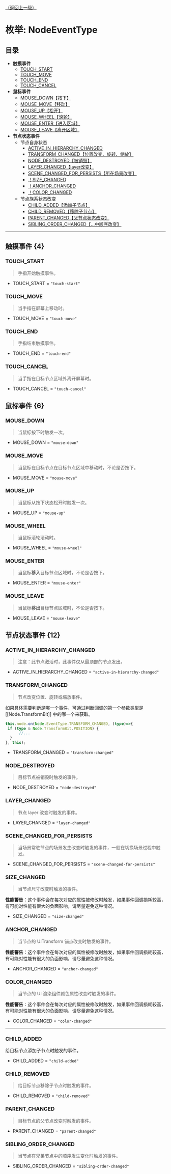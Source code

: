 [（返回上一级）](https://github.com/Stone-roar/blogs/blob/main/Cocos%20creator%20%E5%AD%A6%E4%B9%A0%E7%AC%94%E8%AE%B0/api/Modules:%20scene-graph/class/Node.md "类：Node")  
# 枚举: NodeEventType
## 目录
* **触摸事件**
    * [TOUCH_START](#TOUCH_START)
    * [TOUCH_MOVE](#TOUCH_MOVE)
    * [TOUCH_END](#TOUCH_END)
    * [TOUCH_CANCEL](#TOUCH_CANCEL)
* **鼠标事件**
    * [MOUSE_DOWN【按下】](#MOUSE_DOWN)
    * [MOUSE_MOVE【移动】](#MOUSE_MOVE)
    * [MOUSE_UP【松开】](#MOUSE_UP)
    * [MOUSE_WHEEL【滚轮】](#MOUSE_WHEEL)
    * [MOUSE_ENTER【进入区域】](#MOUSE_ENTER)
    * [MOUSE_LEAVE【离开区域】](#MOUSE_LEAVE)
* **节点状态事件**
    * 节点自身状态
        * [ACTIVE_IN_HIERARCHY_CHANGED](#ACTIVE_IN_HIERARCHY_CHANGED)
        * [TRANSFORM_CHANGED【位置改变、旋转、缩放】](#TRANSFORM_CHANGED)
        * [NODE_DESTROYED【被销毁】](#NODE_DESTROYED)
        * [LAYER_CHANGED【layer改变】](#LAYER_CHANGED)
        * [SCENE_CHANGED_FOR_PERSISTS【所在场景改变】](#)
        * [！SIZE_CHANGED](#SIZE_CHANGED)
        * [！ANCHOR_CHANGED](#ANCHOR_CHANGED)
        * [！COLOR_CHANGED](#COLOR_CHANGED)
    * 节点族系状态改变
        * [CHILD_ADDED【添加子节点】](#CHILD_ADDED)
        * [CHILD_REMOVED【移除子节点】](#CHILD_REMOVED)
        * [PARENT_CHANGED【父节点状态改变】](#PARENT_CHANGED)
        * [SIBLING_ORDER_CHANGED【…中顺序改变】](#SIBLING_ORDER_CHANGED)




---
## 触摸事件 {4}
### TOUCH_START
> 手指开始触摸事件。

- TOUCH_START = `"touch-start"`

### TOUCH_MOVE
> 当手指在屏幕上移动时。

- TOUCH_MOVE = `"touch-move"`

### TOUCH_END
> 手指结束触摸事件。

- TOUCH_END = `"touch-end"`

### TOUCH_CANCEL
> 当手指在目标节点区域外离开屏幕时。

- TOUCH_CANCEL = `"touch-cancel"`

## 鼠标事件 {6}

### MOUSE_DOWN
> 当鼠标按下时触发一次。

- MOUSE_DOWN = `"mouse-down"`

### MOUSE_MOVE
> 当鼠标在目标节点在目标节点区域中移动时，不论是否按下。

- MOUSE_MOVE = `"mouse-move"`

### MOUSE_UP
> 当鼠标从按下状态松开时触发一次。

- MOUSE_UP = `"mouse-up"`

### MOUSE_WHEEL
> 当鼠标滚轮滚动时。

- MOUSE_WHEEL = `"mouse-wheel"`

### MOUSE_ENTER
> 当鼠标**移入**目标节点区域时，不论是否按下。

- MOUSE_ENTER = `"mouse-enter"`

### MOUSE_LEAVE
> 当鼠标**移出**目标节点区域时，不论是否按下。

- MOUSE_LEAVE = `"mouse-leave"`

## 节点状态事件 {12}
### ACTIVE_IN_HIERARCHY_CHANGED
> 注意：此节点激活时，此事件仅从最顶部的节点发出。

- ACTIVE_IN_HIERARCHY_CHANGED = `"active-in-hierarchy-changed"`

### TRANSFORM_CHANGED
> 节点改变位置、旋转或缩放事件。

如果具体需要判断是哪一个事件，可通过判断回调的第一个参数类型是 [[Node.TransformBit]] 中的哪一个来获取。

```typescript
this.node.on(Node.EventType.TRANSFORM_CHANGED, (type)=>{
 if (type & Node.TransformBit.POSITION) {
      //...
  }
}, this);
```
- TRANSFORM_CHANGED = `"transform-changed"`

### NODE_DESTROYED
> 目标节点被销毁时触发的事件。

- NODE_DESTROYED = `"node-destroyed"`

### LAYER_CHANGED
> 节点 layer 改变时触发的事件。

- LAYER_CHANGED = `"layer-changed"`

### SCENE_CHANGED_FOR_PERSISTS
> 当场景常驻节点的场景发生改变时触发的事件，一般在切换场景过程中触发。

- SCENE_CHANGED_FOR_PERSISTS = `"scene-changed-for-persists"`

### SIZE_CHANGED
> 当节点尺寸改变时触发的事件。

**性能警告**：这个事件会在每次对应的属性被修改时触发，如果事件回调损耗较高，有可能对性能有很大的负面影响，请尽量避免这种情况。

- SIZE_CHANGED = `"size-changed"`

### ANCHOR_CHANGED
> 当节点的 UITransform 锚点改变时触发的事件。

**性能警告**：这个事件会在每次对应的属性被修改时触发，如果事件回调损耗较高，有可能对性能有很大的负面影响，请尽量避免这种情况。

- ANCHOR_CHANGED = `"anchor-changed"`

### COLOR_CHANGED
> 当节点的 UI 渲染组件颜色属性改变时触发的事件。

**性能警告**：这个事件会在每次对应的属性被修改时触发，如果事件回调损耗较高，有可能对性能有很大的负面影响，请尽量避免这种情况。

- COLOR_CHANGED = `"color-changed"`

---
### CHILD_ADDED
给目标节点添加子节点时触发的事件。

- CHILD_ADDED = `"child-added"`

### CHILD_REMOVED
> 给目标节点移除子节点时触发的事件。

- CHILD_REMOVED = `"child-removed"`

### PARENT_CHANGED
> 目标节点的父节点改变时触发的事件。

- PARENT_CHANGED = `"parent-changed"`

### SIBLING_ORDER_CHANGED
> 当节点在兄弟节点中的顺序发生变化时触发的事件。

- SIBLING_ORDER_CHANGED = `"sibling-order-changed"`
